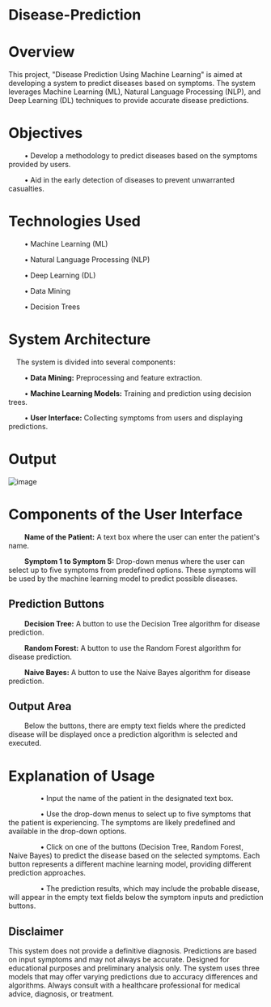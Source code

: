 # Disease-Prediction
# **Overview**


This project, "Disease Prediction Using Machine Learning" is aimed at developing a system to predict diseases based on symptoms. The system leverages Machine Learning (ML), Natural Language Processing (NLP), and Deep Learning (DL) techniques to provide accurate disease predictions. 

# **Objectives**


&nbsp;&nbsp;&nbsp;&nbsp;&nbsp;&nbsp;&nbsp;&nbsp;• Develop a methodology to predict diseases based on the symptoms provided by users.

&nbsp;&nbsp;&nbsp;&nbsp;&nbsp;&nbsp;&nbsp;&nbsp;• Aid in the early detection of diseases to prevent unwarranted casualties.


# **Technologies Used**
  
&nbsp;&nbsp;&nbsp;&nbsp;&nbsp;&nbsp;&nbsp;&nbsp;• Machine Learning (ML)
  
&nbsp;&nbsp;&nbsp;&nbsp;&nbsp;&nbsp;&nbsp;&nbsp;• Natural Language Processing (NLP)
  
&nbsp;&nbsp;&nbsp;&nbsp;&nbsp;&nbsp;&nbsp;&nbsp;• Deep Learning (DL)
  
&nbsp;&nbsp;&nbsp;&nbsp;&nbsp;&nbsp;&nbsp;&nbsp;• Data Mining
  
&nbsp;&nbsp;&nbsp;&nbsp;&nbsp;&nbsp;&nbsp;&nbsp;• Decision Trees

# **System Architecture**
&nbsp;&nbsp;&nbsp;&nbsp;The system is divided into several components:

&nbsp;&nbsp;&nbsp;&nbsp;&nbsp;&nbsp;&nbsp;&nbsp;• **Data Mining:** Preprocessing and feature extraction.

&nbsp;&nbsp;&nbsp;&nbsp;&nbsp;&nbsp;&nbsp;&nbsp;• **Machine Learning Models:** Training and prediction using decision trees.

&nbsp;&nbsp;&nbsp;&nbsp;&nbsp;&nbsp;&nbsp;&nbsp;• **User Interface:** Collecting symptoms from users and displaying predictions.

# **Output**

![image](https://github.com/user-attachments/assets/f31beec1-85f8-47e9-bfef-74768f85a191)


# **Components of the User Interface**

&nbsp;&nbsp;&nbsp;&nbsp;&nbsp;&nbsp;&nbsp;&nbsp;**Name of the Patient:** A text box where the user can enter the patient's name.

&nbsp;&nbsp;&nbsp;&nbsp;&nbsp;&nbsp;&nbsp;&nbsp;**Symptom 1 to Symptom 5:** Drop-down menus where the user can select up to five symptoms from predefined options. These symptoms will be used by the machine learning model to predict possible diseases.

## **Prediction Buttons**

&nbsp;&nbsp;&nbsp;&nbsp;&nbsp;&nbsp;&nbsp;&nbsp;**Decision Tree:** A button to use the Decision Tree algorithm for disease prediction.

&nbsp;&nbsp;&nbsp;&nbsp;&nbsp;&nbsp;&nbsp;&nbsp;**Random Forest:** A button to use the Random Forest algorithm for disease prediction.

&nbsp;&nbsp;&nbsp;&nbsp;&nbsp;&nbsp;&nbsp;&nbsp;**Naive Bayes:** A button to use the Naive Bayes algorithm for disease prediction.

## **Output Area**

&nbsp;&nbsp;&nbsp;&nbsp;&nbsp;&nbsp;&nbsp;&nbsp;Below the buttons, there are empty text fields where the predicted disease will be displayed once a prediction algorithm is selected and executed.

# **Explanation of Usage**

&nbsp;&nbsp;&nbsp;&nbsp;&nbsp;&nbsp;&nbsp;&nbsp;&nbsp;&nbsp;&nbsp;&nbsp;&nbsp;&nbsp;&nbsp;&nbsp;• Input the name of the patient in the designated text box.

&nbsp;&nbsp;&nbsp;&nbsp;&nbsp;&nbsp;&nbsp;&nbsp;&nbsp;&nbsp;&nbsp;&nbsp;&nbsp;&nbsp;&nbsp;&nbsp;• Use the drop-down menus to select up to five symptoms that the patient is experiencing. The symptoms are likely predefined and available in the drop-down options.

&nbsp;&nbsp;&nbsp;&nbsp;&nbsp;&nbsp;&nbsp;&nbsp;&nbsp;&nbsp;&nbsp;&nbsp;&nbsp;&nbsp;&nbsp;&nbsp;• Click on one of the buttons (Decision Tree, Random Forest, Naive Bayes) to predict the disease based on the selected symptoms.  Each button represents a different machine learning model, providing different prediction approaches.

&nbsp;&nbsp;&nbsp;&nbsp;&nbsp;&nbsp;&nbsp;&nbsp;&nbsp;&nbsp;&nbsp;&nbsp;&nbsp;&nbsp;&nbsp;&nbsp;• The prediction results, which may include the probable disease, will appear in the empty text fields below the symptom inputs and prediction buttons.


## **Disclaimer**

This system does not provide a definitive diagnosis. Predictions are based on input symptoms and may not always be accurate. Designed for educational purposes and preliminary analysis only. The system uses three models that may offer varying predictions due to accuracy differences and algorithms. Always consult with a healthcare professional for medical advice, diagnosis, or treatment. 

